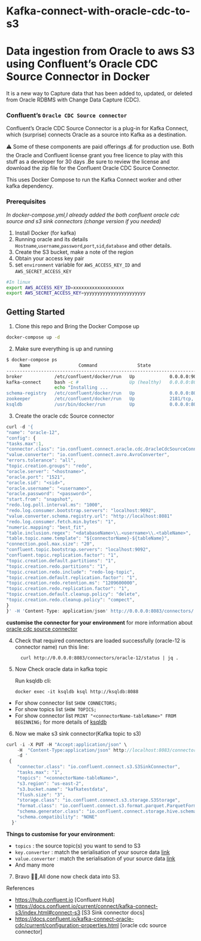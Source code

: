 # Kafka-connect-with-oracle-cdc-to-s3
# Data ingestion from Oracle to  aws S3 using Confluent’s Oracle CDC Source Connector in Docker 

It is a new way to Capture data that has been added to, updated, or deleted from Oracle RDBMS with Change Data Capture (CDC).
### Confluent’s `Oracle CDC Source connector`
Confluent’s Oracle CDC Source Connector is a plug-in for Kafka Connect, which (surprise) connects Oracle as a source into Kafka as a destination.

⚠️ Some of these components are paid offerings 💰 for production use. Both the Oracle and Confluent license grant you free licence to play with this stuff as a developer for 30 days .Be sure to review the license and download the zip file for the Confluent Oracle CDC Source Connector.

This uses Docker Compose to run the Kafka Connect worker and other kafka dependency.
### Prerequisites
*In docker-compose.yml,I already added the both confluent oracle cdc source and s3 sink connectors (change version if you needed)*
1. Install Docker (for kafka)
2. Running oracle and its details `Hostname`,`username`,`password`,`port`,`sid`,`database` and other details.
3. Create the S3 bucket, make a note of the region
4. Obtain your access key pair
5. set `environment` variable for `AWS_ACCESS_KEY_ID` and `AWS_SECRET_ACCESS_KEY` 

```bash
#In linux
export AWS_ACCESS_KEY_ID=xxxxxxxxxxxxxxxxxxx
export AWS_SECRET_ACCESS_KEY=yyyyyyyyyyyyyyyyyyyyyyy
```
## Getting Started
1. Clone this repo and Bring the Docker Compose up

```bash
docker-compose up -d
```

2. Make sure everything is up and running

```bash
$ docker-compose ps
     Name                  Command               State                    Ports
---------------------------------------------------------------------------------------------
broker            /etc/confluent/docker/run   Up             0.0.0.0:9092->9092/tcp
kafka-connect     bash -c #                   Up (healthy)   0.0.0.0:8083->8083/tcp, 9092/tcp
                  echo "Installing ...
schema-registry   /etc/confluent/docker/run   Up             0.0.0.0:8081->8081/tcp
zookeeper         /etc/confluent/docker/run   Up             2181/tcp, 2888/tcp, 3888/tcp
ksqldb            /usr/bin/docker/run         Up             0.0.0.0:8088->8088/tcp

```

3. Create the oracle cdc Source connector

```javascript
curl -d '{
"name": "oracle-12",
"config": {
"tasks.max":1,
"connector.class": "io.confluent.connect.oracle.cdc.OracleCdcSourceConnector",
"value.converter": "io.confluent.connect.avro.AvroConverter",
"errors.tolerance": "all",
"topic.creation.groups": "redo",
"oracle.server": "<hostname>",
"oracle.port": "1521",
"oracle.sid": "<sid>",
"oracle.username": "<username>",
"oracle.password": "<password>",
"start.from": "snapshot",
"redo.log.poll.interval.ms": "1000",
"redo.log.consumer.bootstrap.servers": "localhost:9092",
"value.converter.schema.registry.url": "http://localhost:8081"
"redo.log.consumer.fetch.min.bytes": "1",
"numeric.mapping": "best_fit",
"table.inclusion.regex": "<databaseName>\\.<username>\\.<tableName>",
"table.topic.name.template": "${connectorName}-${tableName}",
"connection.pool.max.size": "20",
"confluent.topic.bootstrap.servers": "localhost:9092",
"confluent.topic.replication.factor": "1",
"topic.creation.default.partitions": "1",
"topic.creation.redo.partitions": "1",
"topic.creation.redo.include": "redo-log-topic",
"topic.creation.default.replication.factor": "1",
"topic.creation.redo.retention.ms": "1209600000",
"topic.creation.redo.replication.factor": "1",
"topic.creation.default.cleanup.policy": "delete",
"topic.creation.redo.cleanup.policy": "compect",
}
}' -H 'Content-Type: application/json' http://0.0.0.0:8083/connectors/
```
**customise  the connector for your environment** for more information about [oracle cdc source connector](https://docs.confluent.io/kafka-connect-oracle-cdc/current/configuration-properties.html)

4. Check that required connectors are loaded successfully
  (oracle-12 is connector name)
  run this line:
   
         curl http://0.0.0.0:8083/connectors/oracle-12/status | jq .
5. Now Check oracle data in kafka topic

    Run ksqldb cli:
   
       docker exec -it ksqldb ksql http://ksqldb:8088

*  For show connector list `SHOW CONNECTORS;`
*  For show topics list `SHOW TOPICS;`
*  For show connector list `PRINT "<connectorName-tableName>" FROM BEGINNING;`
for more details of [ksqldb](https://docs.ksqldb.io/en/latest/developer-guide/ksqldb-reference/create-connector/) 
   
6. Now we make s3 sink connector(Kafka topic to s3)

```javascript
curl -i -X PUT -H "Accept:application/json" \
    -H  "Content-Type:application/json" http://localhost:8083/connectors/sink-s3/config \
    -d '
 {
    "connector.class": "io.confluent.connect.s3.S3SinkConnector",
    "tasks.max": "1",
    "topics": "<connectorName-tableName>",
    "s3.region": "us-east-2",
    "s3.bucket.name": "kafkatestdata",
    "flush.size": "3",
    "storage.class": "io.confluent.connect.s3.storage.S3Storage",
    "format.class": "io.confluent.connect.s3.format.parquet.ParquetFormat",
    "schema.generator.class": "io.confluent.connect.storage.hive.schema.DefaultSchemaGenerator",
    "schema.compatibility": "NONE"
  }'
```


**Things to customise for your environment:**

* `topics` :  the source topic(s) you want to send to S3
* `key.converter` : match the serialisation of your source data [link](https://www.confluent.io/blog/kafka-connect-deep-dive-converters-serialization-explained/)
* `value.converter` : match the serialisation of your source data [link](https://www.confluent.io/blog/kafka-connect-deep-dive-converters-serialization-explained/)
* And many more


7. Bravo 🎉🎉,All done now check data into S3.

References

* https://hub.confluent.io [Confluent Hub]
* https://docs.confluent.io/current/connect/kafka-connect-s3/index.html#connect-s3 [S3 Sink connector docs]
* https://docs.confluent.io/kafka-connect-oracle-cdc/current/configuration-properties.html [oracle cdc source connector]
